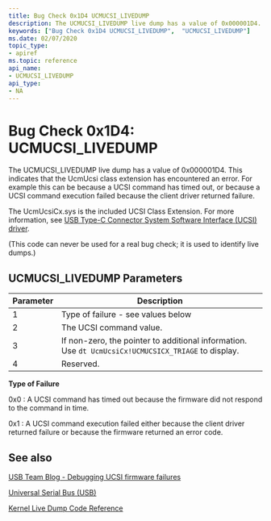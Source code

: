 ```yaml
---
title: Bug Check 0x1D4 UCMUCSI_LIVEDUMP 
description: The UCMUCSI_LIVEDUMP live dump has a value of 0x000001D4.
keywords: ["Bug Check 0x1D4 UCMUCSI_LIVEDUMP",  "UCMUCSI_LIVEDUMP"]
ms.date: 02/07/2020
topic_type:
- apiref
ms.topic: reference
api_name:
- UCMUCSI_LIVEDUMP
api_type:
- NA
---
```


# Bug Check 0x1D4: UCMUCSI\_LIVEDUMP  

The UCMUCSI_LIVEDUMP live dump has a value of 0x000001D4. This indicates that the UcmUcsi class extension has encountered an error. For example this can be because a UCSI command has timed out, or because a UCSI command execution failed because the client driver returned failure.

The UcmUcsiCx.sys is the included UCSI Class Extension. For more information, see [USB Type-C Connector System Software Interface (UCSI) driver](../usbcon/ucsi.md).

(This code can never be used for a real bug check; it is used to identify live dumps.)

## UCMUCSI\_LIVEDUMP Parameters

Parameter | Description
|---------|--------------|
1 | Type of failure - see values below
2 | The UCSI command value.
3 | If non-zero, the pointer to additional information. Use `dt UcmUcsiCx!UCMUCSICX_TRIAGE` to display.
4 | Reserved.

**Type of Failure**

0x0 : A UCSI command has timed out because the firmware did not respond to the command in time.

0x1 : A UCSI command execution failed either because the client driver returned failure or because the firmware returned an error code.

## See also

[USB Team Blog - Debugging UCSI firmware failures](https://techcommunity.microsoft.com/t5/microsoft-usb-blog/debugging-ucsi-firmware-failures/ba-p/283226)

[Universal Serial Bus (USB)](../usbcon/index.md)

[Kernel Live Dump Code Reference](bug-check-code-reference-live-dump.md)

